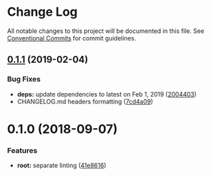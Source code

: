 # Change Log

All notable changes to this project will be documented in this file.
See [Conventional Commits](https://conventionalcommits.org) for commit guidelines.

## [0.1.1](https://github.com/shimarulin/platr/compare/v0.1.0...v0.1.1) (2019-02-04)


### Bug Fixes

* **deps:** update dependencies to latest on Feb 1, 2019 ([2004403](https://github.com/shimarulin/platr/commit/2004403))
* CHANGELOG.md headers formatting ([7cd4a09](https://github.com/shimarulin/platr/commit/7cd4a09))





<a name="0.1.0"></a>

# 0.1.0 (2018-09-07)

### Features

- **root:** separate linting ([41e8616](https://github.com/shimarulin/platr/commit/41e8616))
